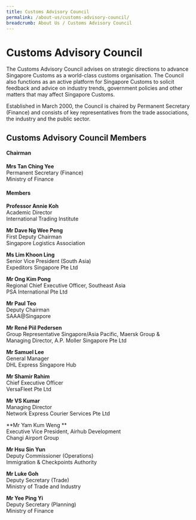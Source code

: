 ```yaml
---
title: Customs Advisory Council
permalink: /about-us/customs-advisory-council/
breadcrumb: About Us / Customs Advisory Council
---
```

# Customs Advisory Council 

The Customs Advisory Council advises on strategic directions to advance Singapore Customs as a world-class customs organisation. The Council also functions as an active platform for Singapore Customs to solicit feedback and advice on industry trends, government policies and other matters that may affect Singapore Customs.

Established in March 2000, the Council is chaired by Permanent Secretary (Finance) and consists of key representatives from the trade associations, the industry and the public sector.  

## Customs Advisory Council Members

#### Chairman

**Mrs Tan Ching Yee**\
Permanent Secretary (Finance)\
Ministry of Finance

#### Members

**Professor Annie Koh**\
Academic Director\
International Trading Institute

**Mr Dave Ng Wee Peng**\
First Deputy Chairman\
Singapore Logistics Association

**Ms Lim Khoon Ling**\
Senior Vice President (South Asia)\
Expeditors Singapore Pte Ltd

**Mr Ong Kim Pong**\
Regional Chief Executive Officer, Southeast Asia\
PSA International Pte Ltd

**Mr Paul Teo**\
Deputy Chairman\
SAAA@Singapore

**Mr René Piil Pedersen**\
Group Representative Singapore/Asia Pacific, Maersk Group &\
Managing Director, A.P. Moller Singapore Pte Ltd

**Mr Samuel Lee**\
General Manager\
DHL Express Singapore Hub

**Mr Shamir Rahim**\
Chief Executive Officer\
VersaFleet Pte Ltd

**Mr VS Kumar**\
Managing Director\
Network Express Courier Services Pte Ltd

**Mr Yam Kum Weng **\
Executive Vice President, Airhub Development\
Changi Airport Group

**Mr Hsu Sin Yun**\
Deputy Commissioner (Operations)\
Immigration & Checkpoints Authority

**Mr Luke Goh**\
Deputy Secretary (Trade)\
Ministry of Trade and Industry

**Mr Yee Ping Yi**\
Deputy Secretary (Planning)\
Ministry of Finance

